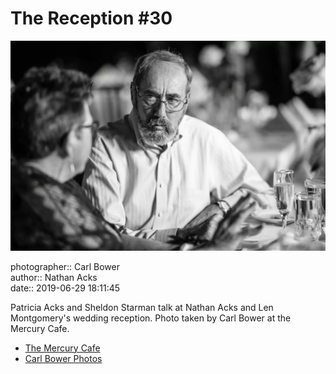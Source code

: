 # The Reception #30

![Patricia Acks and Sheldon Starman talk](assets/2019-06-29-set-3-the-reception-30.webp)

photographer:: Carl Bower  
author:: Nathan Acks  
date:: 2019-06-29 18:11:45

Patricia Acks and Sheldon Starman talk at Nathan Acks and Len Montgomery's wedding reception. Photo taken by Carl Bower at the Mercury Cafe.

* [The Mercury Cafe](http://mercurycafe.com)
* [Carl Bower Photos](https://carlbowerphotos.com)

